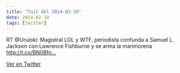 ```yaml
---
title: "Tuit del 2014-02-10"
date: 2014-02-10
tags: [twitter]
---
```


RT @Uruloki: Magistral LOL y WTF, periodista confunda a Samuel L. Jackson con Lawrence Fishburne y se arma la marimorena http://t.co/BN0Bfn…



[Ver en Twitter](https://twitter.com/i/web/status/433004135802499072)
